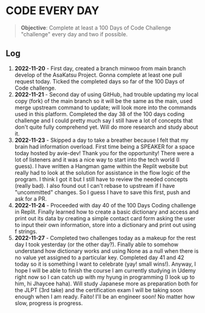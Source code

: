 # CODE EVERY DAY

> **Objective**: Complete at least a 100 Days of Code Challenge "challenge" every day and two if possible.

## Log

1. **2022-11-20** - First day, created a branch minwoo from main branch develop of the AsaKatsu Project. Gonna complete at least one pull request today. Ticked the completed days so far of the 100 Days of Code challenge.
2. **2022-11-21** - Second day of using GitHub, had trouble updating my local copy (fork) of the main branch so it will be the same as the main, used merge upstream command to update; will look more into the commands used in this platform. Completed the day 38 of the 100 days coding challenge and I could pretty much say I still have a lot of concepts that don't quite fully comprehend yet. Will do more research and study about it.
3. **2022-11-23** - Skipped a day to take a breather because I felt that my brain had information overload. First time being a SPEAKER for a space today hosted by avie-dev! Thank you for the opportunity! There were a lot of listeners and it was a nice way to start into the tech world (I guess). I have written a Hangman game within the Replit website but really had to look at the solution for assistance in the flow logic of the program. I think I got it but I still have to review the needed concepts (really bad). I also found out I can't rebase to upstream if I have "uncommitted" changes. So I guess I have to save this first, push and ask for a PR.
4. **2022-11-24** - Proceeded with day 40 of the 100 Days Coding challenge in Replit. Finally learned how to create a basic dictionary and access and print out its data by creating a simple contact card form asking the user to input their own information, store into a dictionary and print out using f strings.
5. **2022-11-27** - Completed two challenges today as a makeup for the rest day I took yesterday (or the other day?). Finally able to somehow understand how dictionary works and using None as a null when there is no value yet assigned to a particular key. Completed day 41 and 42 today so it is something I want to celebrate (yay! small wins!). Anyway, I hope I will be able to finish the course I am currently studying in Udemy right now so I can catch up with my hyung in programming (I look up to him, hi Jhaycee haha). Will study Japanese more as preparation both for the JLPT (3rd take) and the certification exam I will be taking soon enough when I am ready. Faito! I'll be an engineer soon! No matter how slow, progress is progress.